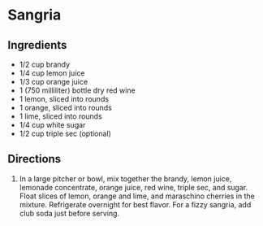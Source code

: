 Sangria
=======

Ingredients
-----------

- 1/2 cup brandy
- 1/4 cup lemon juice
- 1/3 cup orange juice
- 1 (750 milliliter) bottle dry red wine
- 1 lemon, sliced into rounds
- 1 orange, sliced into rounds
- 1 lime, sliced into rounds
- 1/4 cup white sugar
- 1/2 cup triple sec (optional)

Directions
----------

1. In a large pitcher or bowl, mix together the brandy, lemon juice, lemonade concentrate, orange juice, red wine, triple sec, and sugar. Float slices of lemon, orange and lime, and maraschino cherries in the mixture. Refrigerate overnight for best flavor. For a fizzy sangria, add club soda just before serving.
